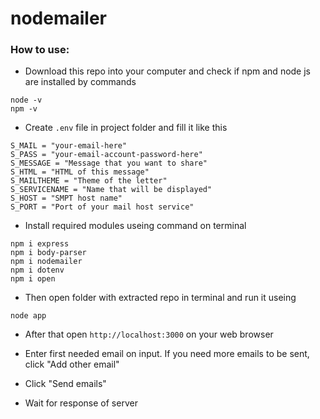 # nodemailer

### How to use:
- Download this repo into your computer and check if npm and node js are installed by commands

```
node -v
npm -v
```

- Create `.env` file in project folder and fill it like this

```
S_MAIL = "your-email-here"
S_PASS = "your-email-account-password-here"
S_MESSAGE = "Message that you want to share"
S_HTML = "HTML of this message"
S_MAILTHEME = "Theme of the letter"
S_SERVICENAME = "Name that will be displayed"
S_HOST = "SMPT host name"
S_PORT = "Port of your mail host service"
```

- Install required modules useing command on terminal
```
npm i express
npm i body-parser
npm i nodemailer
npm i dotenv
npm i open
```

- Then open folder with extracted repo in terminal and run it useing

```
node app
```

- After that open `http://localhost:3000` on your web browser

- Enter first needed email on input. If you need more emails to be sent, click "Add other email"

- Click "Send emails"

- Wait for response of server
